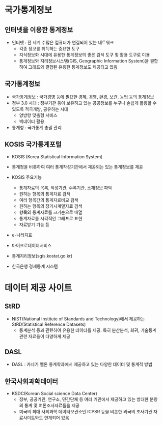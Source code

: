 # 국가통계정보
## 인터넷을 이용한 통계정보
* 인터넷 : 전 세계 수많은 컴퓨터가 연결되어 있는 네트워크
  * 각종 정보를 취득하는 중요한 도구
  * 지식정보화 시대에 유용한 통계정보의 좋은 검색 도구 및 활용 도구로 이용
  * 통계정보와 지리정보시스템(GIS, Geographic Information System)을 결합하여 그래프와 결합된 유용한 통계정보도 제공되고 있음

## 국가통계정보
* 국가통계정보 : 국가경영 등에 필요한 경제, 경영, 환경, 보건, 농업 등의 통계정보
* 정부 3.0 시대 : 정부기관 등이 보유하고 있는 공공정보를 누구나 손쉽게 활용할 수 있도록 적극개방, 공유하는 시대
  * 양방향 맞춤형 서비스
  * 빅데이터 활용
* 통계청 : 국가통계 총괄 관리

## KOSIS 국가통계포털
* KOSIS (Korea Statistical Information System)
* 통계청을 비롯하여 여러 통계작성기관에서 제공되는 있는 통계정보를 제공
* KOSIS 주요기능
  * 통계자료의 목록, 작성기관, 수록기관, 소재정보 파악
  * 원하는 항목의 통계자료 검색
  * 여러 항목간의 통계자료비교 검색
  * 원하는 항목의 장기시계열자료 검색
  * 항목의 통계자료를 크기순으로 배열
  * 통계자료를 시각적인 그래프로 표현
  * 자료받기 기능 등

* e-나라지표
* 마이크로데이터서비스
* 통계지리정보(sgis.kostat.go.kr)
* 한국은행 경제통계 시스템

# 데이터 제공 사이트
## StRD
* NIST(National Institute of Standards and Technology)에서 제공하는 StRD(Statistical Reference Datasets)
  * 통계분석 등과 관련하여 유용한 데이터를 제공. 특히 분산분석, 회귀, 기술통계 관련 자료들이 다양하게 제공

## DASL
* DASL : 카네기 멜론 통계학과에서 제공하고 있는 다양한 데이터 및 통계적 방법

## 한국사회과학데이터
* KSDC(Korean Social science Data Center)
  * 정부, 공공기관, 연구소, 민간단체 등 여러 기관에서 제공하고 있는 방대한 분량의 통계 및 여론조사자료들을 제공
  * 미국의 최대 사회과학 데이터보관소인 ICPSR 등을 비롯한 외국의 조사기관 자료사이트와도 연계되어 있음
  
